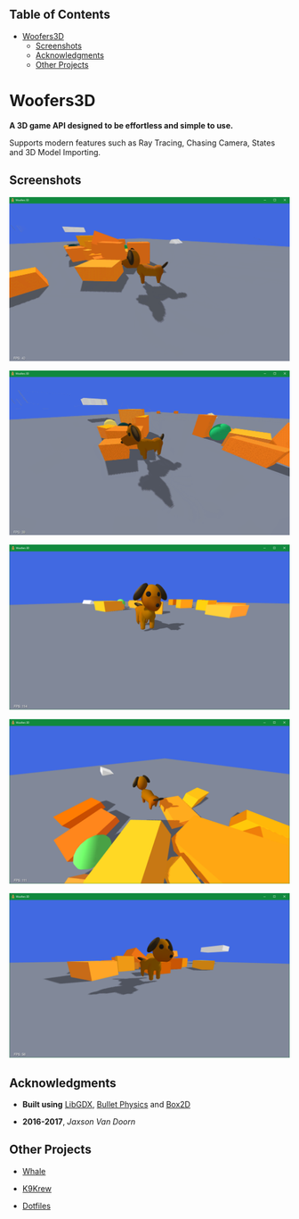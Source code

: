 <div id="table-of-contents">
<h2>Table of Contents</h2>
<div id="text-table-of-contents">
<ul>
<li><a href="#sec-1">Woofers3D</a>
<ul>
<li><a href="#sec-1-1">Screenshots</a></li>
<li><a href="#sec-1-2">Acknowledgments</a></li>
<li><a href="#sec-1-3">Other Projects</a></li>
</ul>
</li>
</ul>
</div>
</div>


# Woofers3D<a id="sec-1" name="sec-1"></a>

**A 3D game API designed to be effortless and simple to use.**

Supports modern features such as Ray Tracing, Chasing Camera, States and 3D Model Importing.

## Screenshots<a id="sec-1-1" name="sec-1-1"></a>

![img](./screenshots/1.gif "Woofers3D")

![img](./screenshots/2.gif "Woofers3D")

![img](./screenshots/1.png "Woofers3D")

![img](./screenshots/2.png "Woofers3D")

![img](./screenshots/3.png "Woofers3D")

## Acknowledgments<a id="sec-1-2" name="sec-1-2"></a>

-   **Built using** [LibGDX](https://github.com/libgdx/libgdx), [Bullet Physics](https://github.com/bulletphysics/bullet3) and [Box2D](https://github.com/erincatto/Box2D)

-   **2016-2017**, *Jaxson Van Doorn*

## Other Projects<a id="sec-1-3" name="sec-1-3"></a>

-   [Whale](https://github.com/woofers/whale)

-   [K9Krew](https://github.com/woofers/k9-krew)

-   [Dotfiles](https://github.com/woofers/dotfiles)
